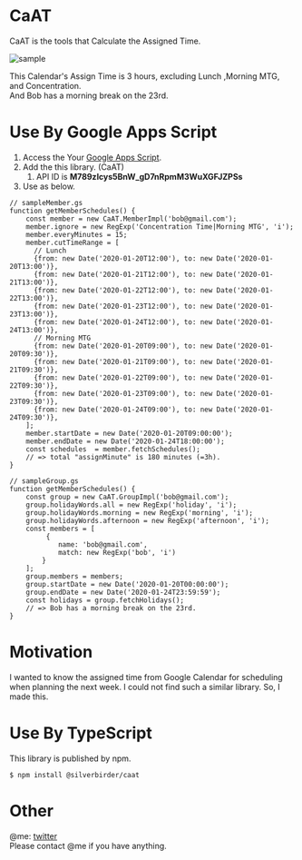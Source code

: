 # CaAT
CaAT is the tools that Calculate the Assigned Time.

![sample](https://res.cloudinary.com/silverbirder/image/upload/v1579416110/CaAT/sample.png)

This Calendar's Assign Time is 3 hours, excluding Lunch ,Morning MTG, and Concentration.  
And Bob has a morning break on the 23rd.

# Use By Google Apps Script

1. Access the Your [Google Apps Script](https://script.google.com).
1. Add the this library. (CaAT)
   1. API ID is  **M789zIcys5BnW_gD7nRpmM3WuXGFJZPSs** 
1. Use as below.

```
// sampleMember.gs
function getMemberSchedules() {
    const member = new CaAT.MemberImpl('bob@gmail.com');
    member.ignore = new RegExp('Concentration Time|Morning MTG', 'i');
    member.everyMinutes = 15;
    member.cutTimeRange = [
      // Lunch
      {from: new Date('2020-01-20T12:00'), to: new Date('2020-01-20T13:00')},
      {from: new Date('2020-01-21T12:00'), to: new Date('2020-01-21T13:00')},
      {from: new Date('2020-01-22T12:00'), to: new Date('2020-01-22T13:00')},
      {from: new Date('2020-01-23T12:00'), to: new Date('2020-01-23T13:00')},
      {from: new Date('2020-01-24T12:00'), to: new Date('2020-01-24T13:00')},
      // Morning MTG
      {from: new Date('2020-01-20T09:00'), to: new Date('2020-01-20T09:30')},
      {from: new Date('2020-01-21T09:00'), to: new Date('2020-01-21T09:30')},
      {from: new Date('2020-01-22T09:00'), to: new Date('2020-01-22T09:30')},
      {from: new Date('2020-01-23T09:00'), to: new Date('2020-01-23T09:30')},
      {from: new Date('2020-01-24T09:00'), to: new Date('2020-01-24T09:30')},
    ];
    member.startDate = new Date('2020-01-20T09:00:00');
    member.endDate = new Date('2020-01-24T18:00:00');
    const schedules  = member.fetchSchedules();
    // => total "assignMinute" is 180 minutes (=3h).
}
```

```
// sampleGroup.gs
function getMemberSchedules() {
    const group = new CaAT.GroupImpl('bob@gmail.com');
    group.holidayWords.all = new RegExp('holiday', 'i');
    group.holidayWords.morning = new RegExp('morning', 'i');
    group.holidayWords.afternoon = new RegExp('afternoon', 'i');
    const members = [
         {
            name: 'bob@gmail.com',
            match: new RegExp('bob', 'i')
        }
    ];
    group.members = members;
    group.startDate = new Date('2020-01-20T00:00:00');
    group.endDate = new Date('2020-01-24T23:59:59');
    const holidays = group.fetchHolidays();
    // => Bob has a morning break on the 23rd.
}
```

# Motivation
I wanted to know the assigned time from Google Calendar for scheduling when planning the next week. I could not find such a similar library. So, I made this.

# Use By TypeScript

This library is published by npm.

```
$ npm install @silverbirder/caat
```

# Other
@me: [twitter](https://twitter.com/silver_birder)  
Please contact @me if you have anything.